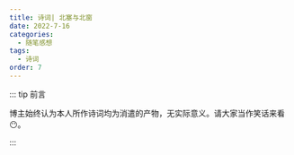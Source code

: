 ```yaml
---
title: 诗词| 北塞与北窗
date: 2022-7-16
categories: 
  - 随笔感想
tags: 
  - 诗词
order: 7
---
```


::: tip 前言

 博主始终认为本人所作诗词均为消遣的产物，无实际意义。请大家当作笑话来看😶。

:::




<poem t="《记北塞战事》" :p="['北塞持寒门，鸿鹄不过关','人欲金财迷，国为社稷贪','敌幡千蹄进，烽烟火连山','兵保家国危，将会来敌前','愤愤其战鼓，嘶嚎命索然','金枪银戟探，沙场血泪斑','人不堪忧乱，物难安家眠','故乡何曾在，尘间百姓难']"/>

<br/>

<poem t="《望北窗思君》" :p="['叶落窗，轩台妆','簪难束发，春颜往','哀泪叹鬓霜','君旗鸣曳千蹄踏','百举归人家','枝盼回聚夫驾马','相扶鹊桥涯','未负君，梦回眸','秋亦飘散，花亦落','仍待春风过','败木迎春桃花羡','思绿信书前','不知晓月在人间','夫君何话言',]"/>
